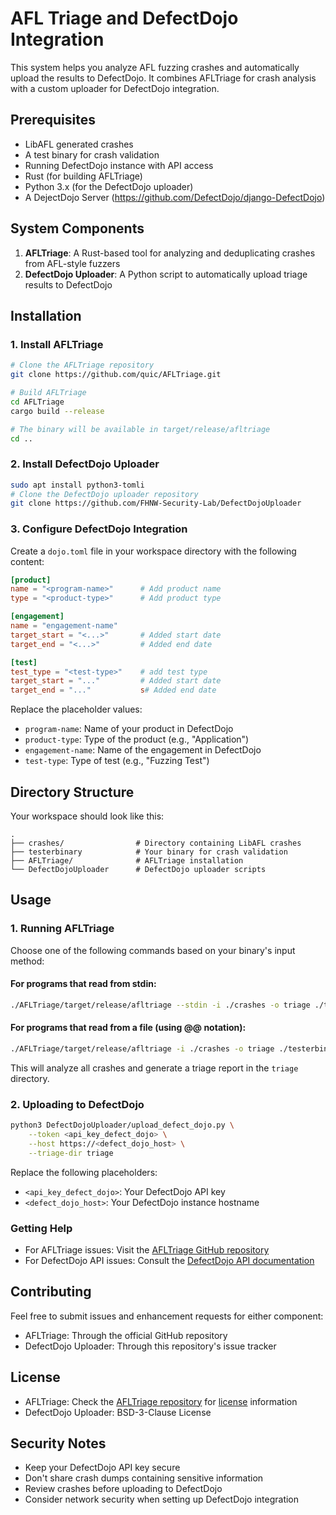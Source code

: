 # AFL Triage and DefectDojo Integration

This system helps you analyze AFL fuzzing crashes and automatically upload the results to DefectDojo. It combines AFLTriage for crash analysis with a custom uploader for DefectDojo integration.

## Prerequisites

- LibAFL generated crashes
- A test binary for crash validation
- Running DefectDojo instance with API access
- Rust (for building AFLTriage)
- Python 3.x (for the DefectDojo uploader)
- A DejectDojo Server (https://github.com/DefectDojo/django-DefectDojo)

## System Components

1. **AFLTriage**: A Rust-based tool for analyzing and deduplicating crashes from AFL-style fuzzers
2. **DefectDojo Uploader**: A Python script to automatically upload triage results to DefectDojo

## Installation

### 1. Install AFLTriage

```bash
# Clone the AFLTriage repository
git clone https://github.com/quic/AFLTriage.git

# Build AFLTriage
cd AFLTriage
cargo build --release

# The binary will be available in target/release/afltriage
cd ..
```

### 2. Install DefectDojo Uploader

```bash
sudo apt install python3-tomli
# Clone the DefectDojo uploader repository
git clone https://github.com/FHNW-Security-Lab/DefectDojoUploader
```

### 3. Configure DefectDojo Integration

Create a `dojo.toml` file in your workspace directory with the following content:

```toml
[product]
name = "<program-name>"      # Add product name 
type = "<product-type>"      # Add product type 

[engagement]
name = "engagement-name" 
target_start = "<...>"       # Added start date
target_end = "<...>"         # Added end date

[test]
test_type = "<test-type>"    # add test type 
target_start = "..."         # Added start date
target_end = "..."           s# Added end date
```

Replace the placeholder values:
- `program-name`: Name of your product in DefectDojo
- `product-type`: Type of the product (e.g., "Application")
- `engagement-name`: Name of the engagement in DefectDojo
- `test-type`: Type of test (e.g., "Fuzzing Test")

## Directory Structure

Your workspace should look like this:

```
.
├── crashes/                # Directory containing LibAFL crashes
├── testerbinary            # Your binary for crash validation
├── AFLTriage/              # AFLTriage installation
└── DefectDojoUploader      # DefectDojo uploader scripts
```

## Usage

### 1. Running AFLTriage

Choose one of the following commands based on your binary's input method:

#### For programs that read from stdin:
```bash
./AFLTriage/target/release/afltriage --stdin -i ./crashes -o triage ./testerbinary
```

#### For programs that read from a file (using @@ notation):
```bash
./AFLTriage/target/release/afltriage -i ./crashes -o triage ./testerbinary @@
```

This will analyze all crashes and generate a triage report in the `triage` directory.

### 2. Uploading to DefectDojo

```bash
python3 DefectDojoUploader/upload_defect_dojo.py \
    --token <api_key_defect_dojo> \
    --host https://<defect_dojo_host> \
    --triage-dir triage
```

Replace the following placeholders:
- `<api_key_defect_dojo>`: Your DefectDojo API key
- `<defect_dojo_host>`: Your DefectDojo instance hostname


### Getting Help

- For AFLTriage issues: Visit the [AFLTriage GitHub repository](https://github.com/quic/AFLTriage)
- For DefectDojo API issues: Consult the [DefectDojo API documentation](https://defectdojo.github.io/django-DefectDojo/)

## Contributing

Feel free to submit issues and enhancement requests for either component:
- AFLTriage: Through the official GitHub repository
- DefectDojo Uploader: Through this repository's issue tracker

## License

- AFLTriage: Check the [AFLTriage repository](https://github.com/quic/AFLTriage) for [license](https://github.com/quic/AFLTriage/blob/main/LICENSE) information
- DefectDojo Uploader: BSD-3-Clause License

## Security Notes

- Keep your DefectDojo API key secure
- Don't share crash dumps containing sensitive information
- Review crashes before uploading to DefectDojo
- Consider network security when setting up DefectDojo integration
